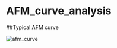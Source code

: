# AFM_curve_analysis

##Typical AFM curve


![afm_curve](https://user-images.githubusercontent.com/11409748/180231272-2d1de43b-41cb-43cf-9f5c-0af1ed9fe628.png)
